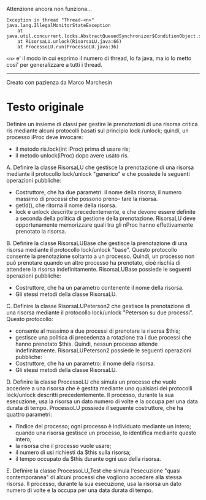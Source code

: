 Attenzione ancora non funziona...

```
Exception in thread "Thread-<n>" java.lang.IllegalMonitorStateException  
	at java.util.concurrent.locks.AbstractQueuedSynchronizer$ConditionObject.signalAll(AbstractQueuedSynchronizer.java:1954)  
	at RisorsaLU.unlock(RisorsaLU.java:66)  
	at ProcessoLU.run(ProcessoLU.java:36)  
```
  
`<n>` e' il  modo in cui esprimo il numero di thread, lo fa java, ma io lo metto cosi' per generalizzare a tutti i thread.

 --- 
Creato con pazienza da Marco Marchesin

# Testo originale

Definire un insieme di classi per gestire le prenotazioni di una risorsa critica ris mediante alcuni protocolli basati sul principio lock /unlock; quindi, un processo iProc deve invocare:
* il metodo ris.lock(int iProc) prima di usare ris;
* il metodo unlock(iProc) dopo avere usato ris.
  
A. Definire la classe RisorsaLU che gestisce la prenotazione di una risorsa mediante il protocollo lock/unlock "generico" e che possiede le seguenti operazioni pubbliche:
* Costruttore, che ha due parametri: il nome della risorsa; il numero massimo di processi che possono preno-
tare la risorsa.
* getId(), che ritorna il nome della risorsa.
* lock e unlock descritte precedentemente, e che devono essere definite a seconda della politica di gestione
della prenotazione.
RisorsaLU deve opportunamente memorizzare quali tra gli nProc hanno effettivamente prenotato la risorsa.
  
B. Definire la classe RisorsaLUBase che gestisce la prenotazione di una risorsa mediante il protocollo lock/unlock "base". Questo protocollo consente la prenotazione soltanto a un processo. Quindi, un processo non può prenotare quando un altro processo ha prenotato, cioè rischia di attendere la risorsa indefinitamente. RisorsaLUBase possiede le seguenti operazioni pubbliche:
* Costruttore, che ha un parametro contenente il nome della risorsa.
* Gli stessi metodi della classe RisorsaLU.
  
C. Definire la classe RisorsaLUPeterson2 che gestisce la prenotazione di una risorsa mediante il protocollo lock/unlock "Peterson su due processi". Questo protocollo:
* consente al massimo a due processi di prenotare la risorsa $this;
* gestisce una politica di precedenza a rotazione tra i due processi che hanno prenotato $this.
Quindi, nessun processo attende indefinitamente. RisorsaLUPeterson2 possiede le seguenti operazioni pubbliche:
* Costruttore, che ha un parametro: il nome della risorsa.
* Gli stessi metodi della classe RisorsaLU.

D. Definire la classe ProcessoLU che simula un processo che vuole accedere a una risorsa che è gestita mediante uno qualsiasi dei protocolli lock/unlock descritti precedentemente.
Il processo, durante la sua esecuzione, usa la risorsa un dato numero di volte e la occupa per una data durata di tempo.
ProcessoLU possiede il seguente costruttore, che ha quattro parametri:
* l’indice del processo; ogni processo è individuato mediante un intero; quando una risorsa gestisce un processo, lo identifica mediante questo intero;
* la risorsa che il processo vuole usare;
* il numero di usi richiesti da $this sulla risorsa;
* il tempo occupato da $this durante ogni uso della risorsa.

E. Definire la classe ProcessoLU_Test che simula l'esecuzione "quasi contemporanea" di alcuni processi che vogliono accedere alla stessa risorsa. Il processo, durante la sua esecuzione, usa la risorsa un dato numero di volte e la occupa per una data durata di tempo.

